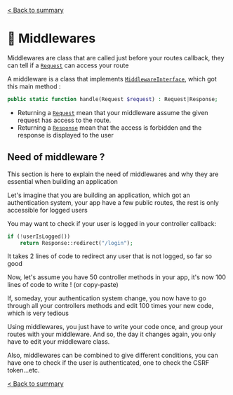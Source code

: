 [< Back to summary](../home.md)

# 🚦 Middlewares

Middlewares are class that are called just before your routes callback,
they can tell if a [`Request`](../../Classes/Http/Request.php) can access your route

A middleware is a class that implements [`MiddlewareInterface`](../../Classes/Web/MiddlewareInterface.php),
which got this main method :

```php
public static function handle(Request $request) : Request|Response;
```

- Returning a [`Request`](../../Classes/Http/Request.php) mean that your middleware assume the given request has access to the route.
- Returning a [`Response`](../../Classes/Http/Response.php) mean that the access is forbidden and the response is displayed to the user

## Need of middleware ?

This section is here to explain the need of middlewares and why they are essential when building an application

Let's imagine that you are building an application, which got an authentication system, your app have a few public routes, the rest is only accessible for logged users

You may want to check if your user is logged in your controller callback:
```php
if (!userIsLogged())
    return Response::redirect("/login");
```

It takes 2 lines of code to redirect any user that is not logged, so far so good

Now, let's assume you have 50 controller methods in your app, it's now 100 lines of code to write ! (or copy-paste)

If, someday, your authentication system change, you now have to go through all your controllers methods and edit 100 times your new code, which is very tedious

Using middlewares, you just have to write your code once, and group your routes with your middleware. And so, the day it changes again, you only have to edit your middleware class.

Also, middlewares can be combined to give different conditions, you can have one to check if the user is authenticated, one to check the CSRF token...etc.

[< Back to summary](../home.md)